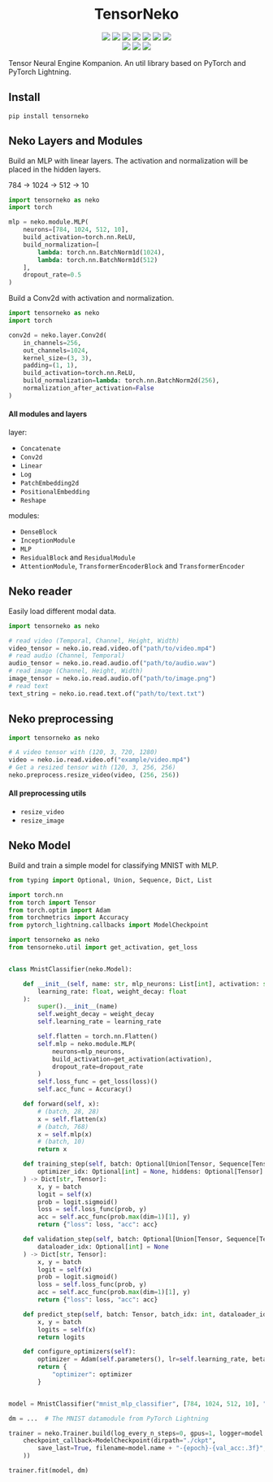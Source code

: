 <h1 style="text-align: center">TensorNeko</h1> 

<div align="center">
    <img src="https://img.shields.io/github/stars/ControlNet/tensorneko?style=flat-square">
    <img src="https://img.shields.io/github/forks/ControlNet/tensorneko?style=flat-square">
    <img src="https://img.shields.io/github/issues/ControlNet/tensorneko?style=flat-square">
    <img src="https://img.shields.io/pypi/v/tensorneko?style=flat-square">
    <img src="https://img.shields.io/pypi/pyversions/tensorneko?style=flat-square">
    <img src="https://img.shields.io/pypi/wheel/tensorneko?style=flat-square">
    <img src="https://img.shields.io/github/license/ControlNet/tensorneko?style=flat-square">
</div>

<div align="center">
    <img src="https://img.shields.io/github/workflow/status/ControlNet/tensorneko/Unittest/dev?label=dev%20unittest&style=flat-square">
    <img src="https://img.shields.io/github/workflow/status/ControlNet/tensorneko/Unittest/main?label=main%20unittest&style=flat-square">
    <img src="https://img.shields.io/github/workflow/status/ControlNet/tensorneko/Release/main?label=release&style=flat-square">
</div>

Tensor Neural Engine Kompanion. An util library based on PyTorch and PyTorch Lightning.

## Install

```shell
pip install tensorneko
```

## Neko Layers and Modules

Build an MLP with linear layers. The activation and normalization will be placed in the hidden layers.

784 -> 1024 -> 512 -> 10

```python
import tensorneko as neko
import torch

mlp = neko.module.MLP(
    neurons=[784, 1024, 512, 10],
    build_activation=torch.nn.ReLU,
    build_normalization=[
        lambda: torch.nn.BatchNorm1d(1024),
        lambda: torch.nn.BatchNorm1d(512)
    ],
    dropout_rate=0.5
)
```

Build a Conv2d with activation and normalization.

```python
import tensorneko as neko
import torch

conv2d = neko.layer.Conv2d(
    in_channels=256,
    out_channels=1024,
    kernel_size=(3, 3),
    padding=(1, 1),
    build_activation=torch.nn.ReLU,
    build_normalization=lambda: torch.nn.BatchNorm2d(256),
    normalization_after_activation=False
)
```

#### All modules and layers

layer:

- `Concatenate`
- `Conv2d`
- `Linear`
- `Log`
- `PatchEmbedding2d`
- `PositionalEmbedding`
- `Reshape`

modules:

- `DenseBlock`
- `InceptionModule`
- `MLP`
- `ResidualBlock` and `ResidualModule`
- `AttentionModule`, `TransformerEncoderBlock` and `TransformerEncoder`

## Neko reader

Easily load different modal data.

```python
import tensorneko as neko

# read video (Temporal, Channel, Height, Width)
video_tensor = neko.io.read.video.of("path/to/video.mp4")
# read audio (Channel, Temporal)
audio_tensor = neko.io.read.audio.of("path/to/audio.wav")
# read image (Channel, Height, Width)
image_tensor = neko.io.read.audio.of("path/to/image.png")
# read text 
text_string = neko.io.read.text.of("path/to/text.txt")
```

## Neko preprocessing

```python
import tensorneko as neko

# A video tensor with (120, 3, 720, 1280)
video = neko.io.read.video.of("example/video.mp4")
# Get a resized tensor with (120, 3, 256, 256)
neko.preprocess.resize_video(video, (256, 256))
```

#### All preprocessing utils

- `resize_video`
- `resize_image`

## Neko Model

Build and train a simple model for classifying MNIST with MLP.

```python
from typing import Optional, Union, Sequence, Dict, List

import torch.nn
from torch import Tensor
from torch.optim import Adam
from torchmetrics import Accuracy
from pytorch_lightning.callbacks import ModelCheckpoint

import tensorneko as neko
from tensorneko.util import get_activation, get_loss


class MnistClassifier(neko.Model):

    def __init__(self, name: str, mlp_neurons: List[int], activation: str, dropout_rate: float, loss: str,
        learning_rate: float, weight_decay: float
    ):
        super().__init__(name)
        self.weight_decay = weight_decay
        self.learning_rate = learning_rate

        self.flatten = torch.nn.Flatten()
        self.mlp = neko.module.MLP(
            neurons=mlp_neurons,
            build_activation=get_activation(activation),
            dropout_rate=dropout_rate
        )
        self.loss_func = get_loss(loss)()
        self.acc_func = Accuracy()

    def forward(self, x):
        # (batch, 28, 28)
        x = self.flatten(x)
        # (batch, 768)
        x = self.mlp(x)
        # (batch, 10)
        return x

    def training_step(self, batch: Optional[Union[Tensor, Sequence[Tensor]]] = None, batch_idx: Optional[int] = None,
        optimizer_idx: Optional[int] = None, hiddens: Optional[Tensor] = None
    ) -> Dict[str, Tensor]:
        x, y = batch
        logit = self(x)
        prob = logit.sigmoid()
        loss = self.loss_func(prob, y)
        acc = self.acc_func(prob.max(dim=1)[1], y)
        return {"loss": loss, "acc": acc}

    def validation_step(self, batch: Optional[Union[Tensor, Sequence[Tensor]]] = None, batch_idx: Optional[int] = None,
        dataloader_idx: Optional[int] = None
    ) -> Dict[str, Tensor]:
        x, y = batch
        logit = self(x)
        prob = logit.sigmoid()
        loss = self.loss_func(prob, y)
        acc = self.acc_func(prob.max(dim=1)[1], y)
        return {"loss": loss, "acc": acc}

    def predict_step(self, batch: Tensor, batch_idx: int, dataloader_idx: Optional[int] = None) -> Tensor:
        x, y = batch
        logits = self(x)
        return logits

    def configure_optimizers(self):
        optimizer = Adam(self.parameters(), lr=self.learning_rate, betas=(0.5, 0.9), weight_decay=self.weight_decay)
        return {
            "optimizer": optimizer
        }


model = MnistClassifier("mnist_mlp_classifier", [784, 1024, 512, 10], "ReLU", 0.5, "CrossEntropyLoss", 1e-4, 1e-4)

dm = ...  # The MNIST datamodule from PyTorch Lightning

trainer = neko.Trainer.build(log_every_n_steps=0, gpus=1, logger=model.name, precision=32,
    checkpoint_callback=ModelCheckpoint(dirpath="./ckpt",
        save_last=True, filename=model.name + "-{epoch}-{val_acc:.3f}", monitor="val_acc", mode="max"
    ))

trainer.fit(model, dm)
```

